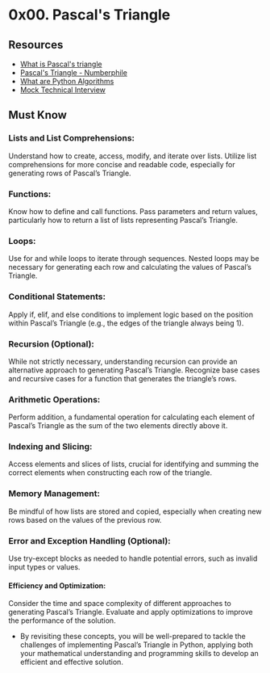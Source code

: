 # 0x00. Pascal's Triangle
## Resources
* [What is Pascal's triangle](https://intranet.alxswe.com/rltoken/F458nFkW9StJum2zPI4khg)
* [Pascal's Triangle - Numberphile](https://intranet.alxswe.com/rltoken/XXMN2RVCCGcF5l5ZnUIv8Q)
* [What are Python Algorithms](https://intranet.alxswe.com/rltoken/q5v0xbgrVxG4Nf-fV-BW2w)
* [Mock Technical Interview](https://intranet.alxswe.com/rltoken/vKf7Spm4xxFMom3x4Jx52g)
## Must Know
### Lists and List Comprehensions:

Understand how to create, access, modify, and iterate over lists.
Utilize list comprehensions for more concise and readable code, especially for generating rows of Pascal’s Triangle.
### Functions:

Know how to define and call functions.
Pass parameters and return values, particularly how to return a list of lists representing Pascal’s Triangle.
### Loops:

Use for and while loops to iterate through sequences.
Nested loops may be necessary for generating each row and calculating the values of Pascal’s Triangle.
### Conditional Statements:

Apply if, elif, and else conditions to implement logic based on the position within Pascal’s Triangle (e.g., the edges of the triangle always being 1).
### Recursion (Optional):

While not strictly necessary, understanding recursion can provide an alternative approach to generating Pascal’s Triangle.
Recognize base cases and recursive cases for a function that generates the triangle’s rows.
### Arithmetic Operations:

Perform addition, a fundamental operation for calculating each element of Pascal’s Triangle as the sum of the two elements directly above it.
### Indexing and Slicing:

Access elements and slices of lists, crucial for identifying and summing the correct elements when constructing each row of the triangle.
### Memory Management:

Be mindful of how lists are stored and copied, especially when creating new rows based on the values of the previous row.
### Error and Exception Handling (Optional):

Use try-except blocks as needed to handle potential errors, such as invalid input types or values.
#### Efficiency and Optimization:

Consider the time and space complexity of different approaches to generating Pascal’s Triangle.
Evaluate and apply optimizations to improve the performance of the solution.
- By revisiting these concepts, you will be well-prepared to tackle the challenges of implementing Pascal’s Triangle in Python, applying both your mathematical understanding and programming skills to develop an efficient and effective solution.
